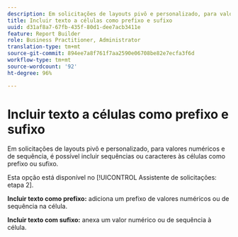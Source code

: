 ```yaml
---
description: Em solicitações de layouts pivô e personalizado, para valores numéricos e de sequência, é possível incluir sequências ou caracteres às células como prefixo ou sufixo.
title: Incluir texto a células como prefixo e sufixo
uuid: d31af8a7-67fb-435f-80d1-dee7acb3411e
feature: Report Builder
role: Business Practitioner, Administrator
translation-type: tm+mt
source-git-commit: 894ee7a8f761f7aa2590e06708be82e7ecfa3f6d
workflow-type: tm+mt
source-wordcount: '92'
ht-degree: 96%

---
```



# Incluir texto a células como prefixo e sufixo

Em solicitações de layouts pivô e personalizado, para valores numéricos e de sequência, é possível incluir sequências ou caracteres às células como prefixo ou sufixo.

Esta opção está disponível no [!UICONTROL Assistente de solicitações: etapa 2].

**Incluir texto como prefixo:** adiciona um prefixo de valores numéricos ou de sequência na célula.

**Incluir texto com sufixo:** anexa um valor numérico ou de sequência à célula.
